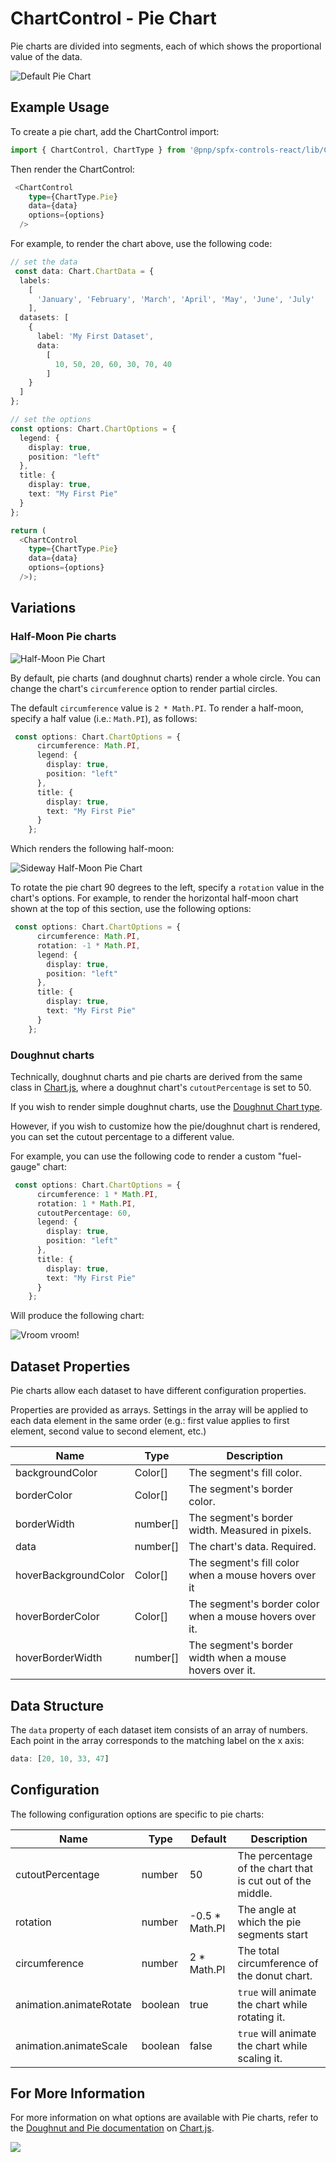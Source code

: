 # ChartControl - Pie Chart

Pie charts are divided into segments, each of which shows the proportional value of the data.

![Default Pie Chart](../../assets/PieChart.png)

## Example Usage

To create a pie chart, add the ChartControl import:

```TypeScript
import { ChartControl, ChartType } from '@pnp/spfx-controls-react/lib/ChartControl';
```

Then render the ChartControl:

```TypeScript
 <ChartControl
    type={ChartType.Pie}
    data={data}
    options={options}
  />
```

For example, to render the chart above, use the following code:

```TypeScript
// set the data
 const data: Chart.ChartData = {
  labels:
    [
      'January', 'February', 'March', 'April', 'May', 'June', 'July'
    ],
  datasets: [
    {
      label: 'My First Dataset',
      data:
        [
          10, 50, 20, 60, 30, 70, 40
        ]
    }
  ]
};

// set the options
const options: Chart.ChartOptions = {
  legend: {
    display: true,
    position: "left"
  },
  title: {
    display: true,
    text: "My First Pie"
  }
};

return (
  <ChartControl
    type={ChartType.Pie}
    data={data}
    options={options}
  />);

```

## Variations

### Half-Moon Pie charts

![Half-Moon Pie Chart](../../assets/PieChartHalfMoon.png)

By default, pie charts (and doughnut charts) render a whole circle. You can change the chart's `circumference` option to render partial circles.

The default `circumference` value is `2 * Math.PI`. To render a half-moon, specify a half value (i.e.: `Math.PI`), as follows:

```TypeScript
 const options: Chart.ChartOptions = {
      circumference: Math.PI,
      legend: {
        display: true,
        position: "left"
      },
      title: {
        display: true,
        text: "My First Pie"
      }
    };
```

Which renders the following half-moon:

![Sideway Half-Moon Pie Chart](../../assets/PieChartHalfMoonSideway.png)

To rotate the pie chart 90 degrees to the left, specify a `rotation` value in the chart's options. For example, to render the horizontal half-moon chart shown at the top of this section, use the following options:

```TypeScript
 const options: Chart.ChartOptions = {
      circumference: Math.PI,
      rotation: -1 * Math.PI,
      legend: {
        display: true,
        position: "left"
      },
      title: {
        display: true,
        text: "My First Pie"
      }
    };
```

### Doughnut charts

Technically, doughnut charts and pie charts are derived from the same class in [Chart.js](https://github.com/), where a doughnut chart's `cutoutPercentage` is set to 50.

If you wish to render simple doughnut charts, use the [Doughnut Chart type](./DoughnutChart.md).

However, if you wish to customize how the pie/doughnut chart is rendered, you can set the cutout percentage to a different value.

For example, you can use the following code to render a custom "fuel-gauge" chart:

```TypeScript
 const options: Chart.ChartOptions = {
      circumference: 1 * Math.PI,
      rotation: 1 * Math.PI,
      cutoutPercentage: 60,
      legend: {
        display: true,
        position: "left"
      },
      title: {
        display: true,
        text: "My First Pie"
      }
    };
```

Will produce the following chart:

![Vroom vroom!](../../assets/PieChartFuelGage.png)

## Dataset Properties

Pie charts allow each dataset to have different configuration properties.

Properties are provided as arrays. Settings in the array will be applied to each data element in the same order (e.g.: first value applies to first element, second value to second element, etc.)

| Name                 | Type     | Description                                             |
| -------------------- | -------- | ------------------------------------------------------- |
| backgroundColor      | Color[]  | The segment's fill color.                               |
| borderColor          | Color[]  | The segment's border color.                             |
| borderWidth          | number[] | The segment's border width. Measured in pixels.         |
| data                 | number[] | The chart's data. Required.                             |
| hoverBackgroundColor | Color[]  | The segment's fill color when a mouse hovers over it    |
| hoverBorderColor     | Color[]  | The segment's border color when a mouse hovers over it. |
| hoverBorderWidth     | number[] | The segment's border width when a mouse hovers over it. |

## Data Structure

The `data` property of each dataset item consists of an array of numbers. Each point in the array corresponds to the matching label on the x axis:

```TypeScript
data: [20, 10, 33, 47]
```

## Configuration

The following configuration options are specific to pie charts:

| Name                    | Type    | Default        | Description                                                |
| ----------------------- | ------- | -------------- | ---------------------------------------------------------- |
| cutoutPercentage        | number  | 50             | The percentage of the chart that is cut out of the middle. |
| rotation                | number  | -0.5 * Math.PI | The angle at which the pie segments start                  |
| circumference           | number  | 2 * Math.PI    | The total circumference of the donut chart.                |
| animation.animateRotate | boolean | true           | `true` will animate the chart while rotating it.           |
| animation.animateScale  | boolean | false          | `true` will animate the chart while scaling it.            |

## For More Information

For more information on what options are available with Pie charts, refer to the [Doughnut and Pie documentation](https://www.chartjs.org/docs/latest/charts/doughnut.html) on [Chart.js](https://www.chartjs.org).

![](https://telemetry.sharepointpnp.com/sp-dev-fx-controls-react/wiki/controls/charts/PieChart)
